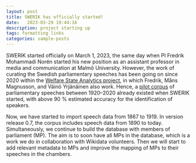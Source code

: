 ```yaml
---
layout: post
title: SWERIK has officially started!
date:   2023-03-29 19:44:16
description: project starting up
tags: formatting links
categories: sample-posts
---
```


SWERIK started officially on March 1, 2023, the same day when PI Fredrik Mohammadi Norén started his new position as an assistant professor in media and communication at Malmö University. However, the work of curating the Swedish parliamentary speeches has been going on since 2020 within the [Welfare State Analytics project](https://www.westac.se/en/), in which Fredrik, Måns Magnusson, and Väinö Yrjänäinen also work. Hence, a [pilot corpus](https://github.com/welfare-state-analytics/riksdagen-corpus) of parliamentary speeches between 1920–2020 already existed when SWERIK started, with above 90 % estimated accuracy for the identification of speakers. 

Now, we have started to import speech data from 1867 to 1919. In version release 0.7, the corpus includes speech data from 1890 to today. Simultaneously, we continue to build the database with members of parliament (MP). The aim is to soon have all MPs in the database, which is a work we do in collaboration with Wikidata volunteers. Then we will start to add relevant metadata to MPs and improve the mapping of MPs to their speeches in the chambers.